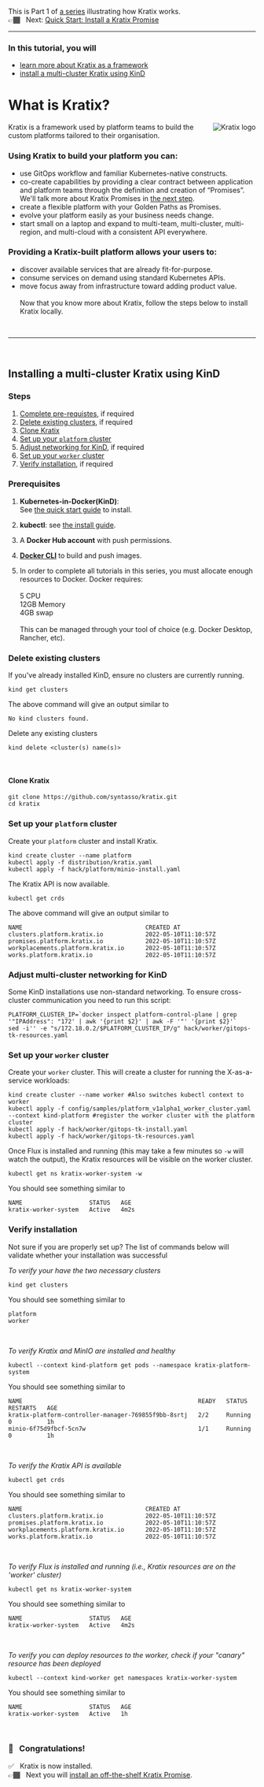 This is Part 1 of [a series](../README.md) illustrating how Kratix works. <br/>
👉🏾&nbsp;&nbsp; Next: [Quick Start: Install a Kratix Promise](/installing-a-promise/)

<hr>

### In this tutorial, you will
* [learn more about Kratix as a framework](#what-is-kratix)
* [install a multi-cluster Kratix using KinD](#install-kratix)

# <a name="what-is-kratix"></a> What is Kratix?

<img
  align="right"
  src="../assets/images/logo_300_with-padding.png"
  alt="Kratix logo"
/>

Kratix is a framework used by platform teams to build the custom platforms tailored to their organisation.

### Using Kratix to build your platform you can:

* use GitOps workflow and familiar Kubernetes-native constructs.
* co-create capabilities by providing a clear contract between application and platform teams through the definition and creation of “Promises”. We'll talk more about Kratix Promises in [the next step](/installing-a-promise/README.md).
* create a flexible platform with your Golden Paths as Promises.
* evolve your platform easily as your business needs change. 
* start small on a laptop and expand to multi-team, multi-cluster, multi-region, and multi-cloud with a consistent API everywhere.

### Providing a Kratix-built platform allows your users to:
- discover available services that are already fit-for-purpose.
- consume services on demand using standard Kubernetes APIs.
- move focus away from infrastructure toward adding product value.
<br><br>
Now that you know more about Kratix, follow the steps below to install Kratix locally.

<br>
<hr>
<br>

## <a name="install-kratix"></a> Installing a multi-cluster Kratix using KinD

### Steps
1. [Complete pre-requistes](#prerequisites), if required
1. [Delete existing clusters](#delete-clusters), if required
1. [Clone Kratix](#clone-kratix)
1. [Set up your `platform` cluster](#platform-setup)
1. [Adjust networking for KinD](#kind-networking), if required
1. [Set up your `worker` cluster](#worker-setup)
1. [Verify installation](#verify-installation), if required


### <a name="prerequisites"></a>Prerequisites
1. **Kubernetes-in-Docker(KinD)**: <br/>
  See [the quick start guide](https://kind.sigs.k8s.io/docs/user/quick-start/) to install.

1. **kubectl**: see [the install guide](https://kubernetes.io/docs/tasks/tools/#kubectl).

1. A **Docker Hub account** with push permissions.

1. **[Docker CLI](https://docs.docker.com/get-docker/)** to build and push images.

1. In order to complete all tutorials in this series, you must allocate enough resources to Docker. Docker requires:<br><br>
5 CPU<br>
12GB Memory<br>
4GB swap<br><br>
This can be managed through your tool of choice (e.g. Docker Desktop, Rancher, etc).

###  <a name="delete-clusters"></a>Delete existing clusters

If you've already installed KinD, ensure no clusters are currently running.

```console
kind get clusters
```


The above command will give an output similar to
```console
No kind clusters found.
```

Delete any existing clusters
```console
kind delete <cluster(s) name(s)>
```
<br>

####  <a name="clone-kratix"></a>Clone Kratix
```console
git clone https://github.com/syntasso/kratix.git
cd kratix
```

### <a name="platform-setup"></a>Set up your `platform` cluster

Create your `platform` cluster and install Kratix.

```console
kind create cluster --name platform
kubectl apply -f distribution/kratix.yaml
kubectl apply -f hack/platform/minio-install.yaml
```

The Kratix API is now available.

```console
kubectl get crds
```

The above command will give an output similar to
```console
NAME                                   CREATED AT
clusters.platform.kratix.io            2022-05-10T11:10:57Z
promises.platform.kratix.io            2022-05-10T11:10:57Z
workplacements.platform.kratix.io      2022-05-10T11:10:57Z
works.platform.kratix.io               2022-05-10T11:10:57Z
```

### <a name="kind-networking"></a>Adjust multi-cluster networking for KinD
Some KinD installations use non-standard networking. To ensure cross-cluster communication you need to run this script:

```console
PLATFORM_CLUSTER_IP=`docker inspect platform-control-plane | grep '"IPAddress": "172' | awk '{print $2}' | awk -F '"' '{print $2}'`
sed -i'' -e "s/172.18.0.2/$PLATFORM_CLUSTER_IP/g" hack/worker/gitops-tk-resources.yaml
```

### <a name="worker-setup"></a>Set up your `worker` cluster
Create your `worker` cluster. This will create a cluster for running the X-as-a-service workloads:

```console
kind create cluster --name worker #Also switches kubectl context to worker
kubectl apply -f config/samples/platform_v1alpha1_worker_cluster.yaml --context kind-platform #register the worker cluster with the platform cluster
kubectl apply -f hack/worker/gitops-tk-install.yaml
kubectl apply -f hack/worker/gitops-tk-resources.yaml
```

Once Flux is installed and running (this may take a few minutes so `-w` will watch the output), the Kratix resources will be visible on the worker cluster.

```console
kubectl get ns kratix-worker-system -w
```

You should see something similar to
```console
NAME                   STATUS   AGE
kratix-worker-system   Active   4m2s
```

### <a name="verify-installation"></a>Verify installation

Not sure if you are properly set up? The list of commands below will validate whether your installation was successful

_To verify your have the two necessary clusters_

```console
kind get clusters
```

You should see something similar to
```console
platform
worker
```
<br/>

_To verify Kratix and MinIO are installed and healthy_

```console
kubectl --context kind-platform get pods --namespace kratix-platform-system
```

You should see something similar to
```console
NAME                                                  READY   STATUS       RESTARTS   AGE
kratix-platform-controller-manager-769855f9bb-8srtj   2/2     Running      0          1h
minio-6f75d9fbcf-5cn7w                                1/1     Running      0          1h
```
<br/>

_To verify the Kratix API is available_

```console
kubectl get crds
```

You should see something similar to
```console
NAME                                   CREATED AT
clusters.platform.kratix.io            2022-05-10T11:10:57Z
promises.platform.kratix.io            2022-05-10T11:10:57Z
workplacements.platform.kratix.io      2022-05-10T11:10:57Z
works.platform.kratix.io               2022-05-10T11:10:57Z
```
<br/>

_To verify Flux is installed and running (i.e., Kratix resources are on the 'worker' cluster)_

```console
kubectl get ns kratix-worker-system
```

You should see something similar to
```console
NAME                   STATUS   AGE
kratix-worker-system   Active   4m2s
```
<br/>

_To verify you can deploy resources to the worker, check if your "canary" resource has been deployed_

```console
kubectl --context kind-worker get namespaces kratix-worker-system
```

You should see something similar to
```console
NAME                   STATUS   AGE
kratix-worker-system   Active   1h
```

<br> 

### 🎉 &nbsp; Congratulations!
✅&nbsp;&nbsp; Kratix is now installed. <br/>
👉🏾&nbsp;&nbsp; Next you will [install an off-the-shelf Kratix Promise](/installing-a-promise/README.md).
